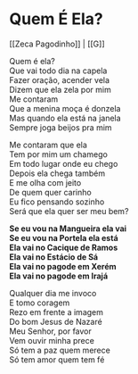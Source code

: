 # Quem É Ela?
[[Zeca Pagodinho]] | [[G]]

Quem é ela?  
Que vai todo dia na capela  
Fazer oração, acender vela  
Dizem que ela zela por mim  
Me contaram  
Que a menina moça é donzela  
Mas quando ela está na janela  
Sempre joga beijos pra mim  

Me contaram que ela  
Tem por mim um chamego  
Em todo lugar onde eu chego  
Depois ela chega também  
E me olha com jeito  
De quem quer carinho  
Eu fico pensando sozinho  
Será que ela quer ser meu bem?  

**Se eu vou na Mangueira ela vai  
Se eu vou na Portela ela está  
Ela vai no Cacique de Ramos  
Ela vai no Estácio de Sá  
Ela vai no pagode em Xerém  
Ela vai no pagode em Irajá**  

Qualquer dia me invoco  
E tomo coragem  
Rezo em frente a imagem  
Do bom Jesus de Nazaré  
Meu Senhor, por favor  
Vem ouvir minha prece  
Só tem a paz quem merece  
Só tem amor quem tem fé  